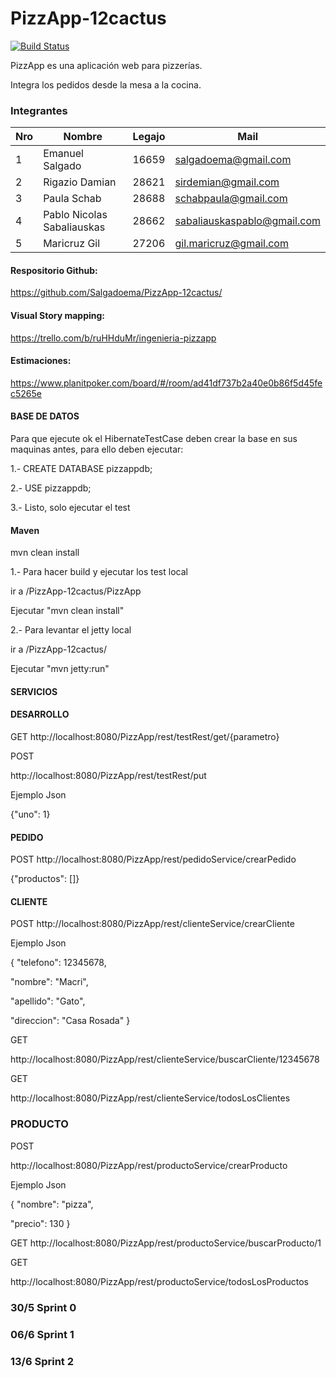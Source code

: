 # PizzApp-12cactus
[![Build Status](https://travis-ci.org/Salgadoema/PizzApp-12cactus.svg?branch=master)](https://travis-ci.org/Salgadoema/PizzApp-12cactus)

PizzApp es una aplicación web para pizzerías.

Integra los pedidos desde la mesa a la cocina.


### Integrantes


Nro | Nombre                    | Legajo | Mail
----|---------------------------|--------|------
1   | Emanuel Salgado           | 16659  | salgadoema@gmail.com
2   | Rigazio Damian            | 28621  | sirdemian@gmail.com
3   | Paula Schab               | 28688  | schabpaula@gmail.com
4   | Pablo Nicolas Sabaliauskas| 28662  | sabaliauskaspablo@gmail.com
5   | Maricruz Gil              | 27206  | gil.maricruz@gmail.com


#### Respositorio Github:

https://github.com/Salgadoema/PizzApp-12cactus/

#### Visual Story mapping:

https://trello.com/b/ruHHduMr/ingenieria-pizzapp

#### Estimaciones:

https://www.planitpoker.com/board/#/room/ad41df737b2a40e0b86f5d45fec5265e

#### BASE DE DATOS

Para que ejecute ok el HibernateTestCase deben crear la base en sus maquinas antes, para ello deben ejecutar:

1.-
CREATE DATABASE pizzappdb;

2.-
USE pizzappdb;

3.-
Listo, solo ejecutar el test

#### Maven

mvn clean install

1.-
Para hacer build y ejecutar los test local

ir a /PizzApp-12cactus/PizzApp

Ejecutar "mvn clean install"
 
2.-
Para levantar el jetty local

ir a /PizzApp-12cactus/

Ejecutar "mvn jetty:run"

#### SERVICIOS

#### DESARROLLO

GET
http://localhost:8080/PizzApp/rest/testRest/get/{parametro}

POST

http://localhost:8080/PizzApp/rest/testRest/put

Ejemplo Json

{"uno": 1}


#### PEDIDO

POST
http://localhost:8080/PizzApp/rest/pedidoService/crearPedido

{"productos": []}


#### CLIENTE

POST
http://localhost:8080/PizzApp/rest/clienteService/crearCliente

Ejemplo Json

{
"telefono": 12345678,

"nombre": "Macri",

"apellido": "Gato",

"direccion": "Casa Rosada"
}

GET 

http://localhost:8080/PizzApp/rest/clienteService/buscarCliente/12345678

GET 

http://localhost:8080/PizzApp/rest/clienteService/todosLosClientes

### PRODUCTO

POST

http://localhost:8080/PizzApp/rest/productoService/crearProducto

Ejemplo Json

{
"nombre": "pizza",

"precio": 130
}

GET
http://localhost:8080/PizzApp/rest/productoService/buscarProducto/1

GET 

http://localhost:8080/PizzApp/rest/productoService/todosLosProductos



### 30/5 Sprint 0

### 06/6 Sprint 1

### 13/6 Sprint 2
 

